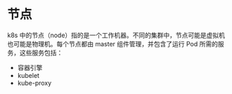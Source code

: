 # 节点

k8s 中的节点（node）指的是一个工作机器。不同的集群中，节点可能是虚拟机也可能是物理机。每个节点都由 master 组件管理，并包含了运行 Pod 所需的服务，这些服务包括：
- 容器引擎
- kubelet
- kube-proxy

